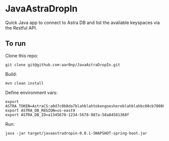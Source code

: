 # JavaAstraDropIn
Quick Java app to connect to Astra DB and list the available keyspaces via the Restful API.

## To run

Clone this repo:

    git clone git@github.com:aar0np/JavaAstraDropIn.git

Build:

    mvn clean install
    
Define environment vars:

    export ASTRA_TOKEN=AstraCS:a0d7c0b8da7blahblahtokengoeshereblahblahbc08cb78080870a7cd
    export ASTRA_DB_REGION=us-east9
    export ASTRA_DB_ID=a1345678-1234-5678-987a-58a84581368f

Run:

    java -jar target/javaastradropin-0.0.1-SNAPSHOT-spring-boot.jar
